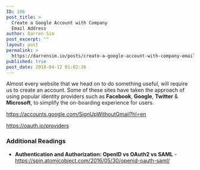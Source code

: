 ```yaml
---
ID: 106
post_title: >
  Create a Google Account with Company
  Email Address
author: Darren Sim
post_excerpt: ""
layout: post
permalink: >
  https://darrensim.io/posts/create-a-google-account-with-company-email-address/
published: true
post_date: 2018-04-12 01:02:36
---
```

Almost every website that we head on to do something useful, will require us to create an account. Some of these sites have taken the approach of using popular identity providers such as <strong>Facebook</strong>, <strong>Google</strong>, <strong>Twitter</strong> &amp; <strong>Microsoft</strong>, to simplify the on-boarding experience for users.

<a href="https://accounts.google.com/SignUpWithoutGmail?hl=en" target="_blank" rel="noopener">https://accounts.google.com/SignUpWithoutGmail?hl=en</a>

<a href="https://oauth.io/providers" target="_blank" rel="noopener">https://oauth.io/providers</a>
<h3>Additional Readings</h3>
<ul>
 	<li><strong>Authentication and Authorization: OpenID vs OAuth2 vs SAML</strong> - <a href="https://spin.atomicobject.com/2016/05/30/openid-oauth-saml/" target="_blank" rel="noopener">https://spin.atomicobject.com/2016/05/30/openid-oauth-saml/</a></li>
</ul>